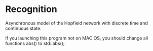 # Recognition
Asynchronous model of the Hopfield network with discrete time and continuous state.

If you launching this program not on MAC OS, you should change all functions abs() to std::abs();
